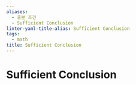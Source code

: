```yaml
---
aliases:
  - 충분 조건
  - Sufficient Conclusion
linter-yaml-title-alias: Sufficient Conclusion
tags:
  - math
title: Sufficient Conclusion
---
```


# Sufficient Conclusion

